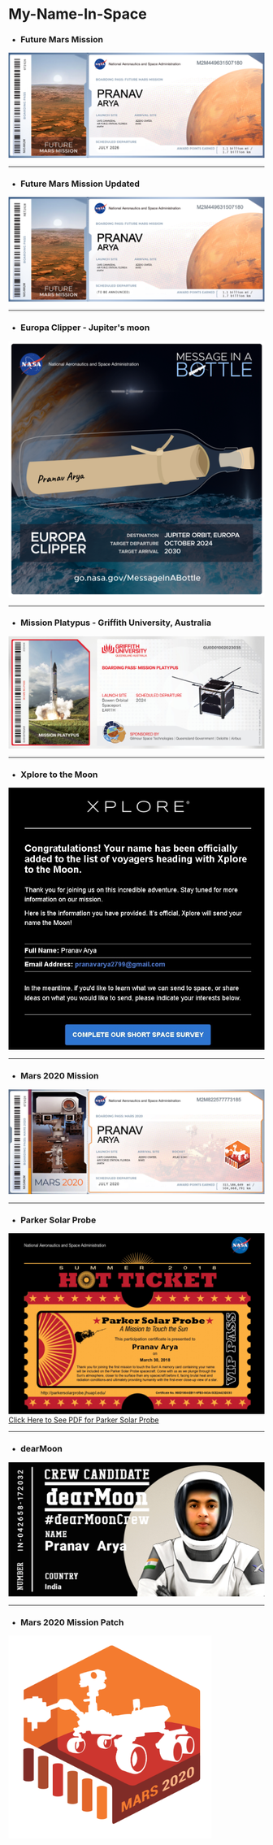 # My-Name-In-Space

- ### Future Mars Mission
![](BoardingPass_MyNameOnFutureMission.png)

***
- ### Future Mars Mission Updated
![](BoardingPass_MyNameOnFutureMissionUpdated.png)

***
- ### Europa Clipper - Jupiter's moon
![](EuropaClipper-MessageInABottle.png)

***
- ### Mission Platypus - Griffith University, Australia
![](MissionPlatypus-GriffithUniversity-Space-Boarding-Pass.jpg)

***
- ### Xplore to the Moon
![](Xplore-to-the-moon-PranavArya.jpeg)

***
- ### Mars 2020 Mission
![](BoardingPass_MyNameOnMars2020.png)


***
- ### Parker Solar Probe
![](https://github.com/PranavArya37/My-Name-In-Space/blob/8f063470322774e50fa686764f2a5c29d7f31172/Parker%20Solar%20Probe.jpg)
<a href="https://github.com/PranavArya37/My-Name-In-Space/blob/d5ba7ce48161ab6492e37d05d4f83fd89a8da314/Parker%20Solar%20Probe.pdf" target="_blank">Click Here to See PDF for Parker Solar Probe</a>

***

- ### dearMoon
![](dearMoon.png)

***

- ### Mars 2020 Mission Patch
<img src="mars2020-mission-patch.f0bbf0a8.png" alt="" height="400px" width="400px">




